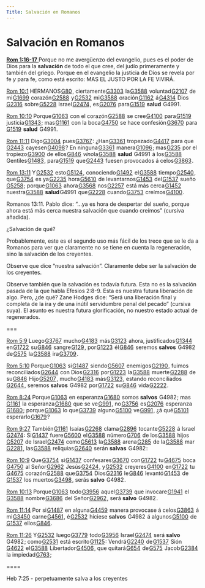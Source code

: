 ```yaml
---
Title: Salvación en Romanos
---
```


# Salvación en Romanos

[**Rom 1:16-17** ](verseid:45.1.16) Porque no me avergüenzo del evangelio, pues es el poder de Dios para la **salvación** de todo el que cree, del judío primeramente y también del griego. Porque en el evangelio la justicia de Dios se revela por fe *y* para fe, como está escrito: MAS EL JUSTO POR LA FE VIVIRÁ.

[Rom 10:1](verseid:45.10.1) HERMANOS [G80](num:G80) , ciertamente [G3303](num:G3303)  la [G3588](num:G3588)  voluntad [G2107](num:G2107)  de mi [G1699](num:G1699)  corazón [G2588](num:G2588)  y [G2532](num:G2532)  mi [G3588](num:G3588)  oración [G1162](num:G1162)  á [G4314](num:G4314)  Dios [G2316](num:G2316)  sobre [G5228](num:G5228)  Israel [G2474](num:G2474) , es [G2076](num:G2076)  para [G1519](num:G1519)  **salud**  G4991 .

[Rom 10:10](verseid:45.10.10) Porque [G1063](num:G1063)  con el corazón [G2588](num:G2588)  se cree [G4100](num:G4100)  para [G1519](num:G1519)  justicia [G1343](num:G1343) ; mas [G1161](num:G1161)  con la boca [G4750](num:G4750)  se hace confesión [G3670](num:G3670)  para [G1519](num:G1519)  **salud**  G4991 .

[Rom 11:11](verseid:45.11.11) Digo [G3004](num:G3004)  pues [G3767](num:G3767) : ¿Han [G3361](num:G3361)  tropezado [G4417](num:G4417)  para que [G2443](num:G2443)  cayesen [G4098](num:G4098) ? En ninguna [G3361](num:G3361)  manera [G1096](num:G1096) ; mas [G235](num:G235)  por el tropiezo [G3900](num:G3900)  de ellos [G846](num:G846)  *vino*la [G3588](num:G3588)  **salud**  G4991  á los [G3588](num:G3588)  Gentiles [G1483](num:G1483) , para [G1519](num:G1519)  que [G2443](num:G2443)  fuesen provocados á celos [G3863](num:G3863) .

[Rom 13:11](verseid:45.13.11) Y [G2532](num:G2532)  esto [G5124](num:G5124) , conociendo [G1492](num:G1492)  el [G3588](num:G3588)  tiempo [G2540](num:G2540) , que [G3754](num:G3754)  es ya [G2235](num:G2235)  hora [G5610](num:G5610)  de levantarnos [G1453](num:G1453)  del [G1537](num:G1537)  sueño [G5258](num:G5258) ; porque [G1063](num:G1063)  ahora [G3568](num:G3568)  nos [G2257](num:G2257)  está más cerca [G1452](num:G1452)  nuestra [G3588](num:G3588)  **salud** G4991  que [G2228](num:G2228)  cuando [G3753](num:G3753)  creímos [G4100](num:G4100) .

Romanos 13:11. Pablo dice: “…ya es hora de despertar del sueño, porque ahora está más cerca nuestra salvación que cuando creímos” (cursiva añadida).

¿Salvación de qué?

Probablemente, este es el segundo uso más fácil de los trece que se le da a Romanos para ver que claramente no se tiene en cuenta la regeneración, sino la salvación de los creyentes.

Observe que dice “nuestra salvación”. Claramente debe ser la salvación de los creyentes.

Observe también que la salvación es todavía futura. Esta no es la salvación pasada de la que habla Efesios 2:8-9. Esta es nuestra futura liberación de algo. Pero, ¿de qué? Zane Hodges dice: “Será una liberación final y completa de la ira y de una inútil servidumbre penal del pecado” (cursiva suya). El asunto es nuestra futura glorificación, no nuestro estado actual de regenerados.

===

[Rom 5:9](verseid:45.5.9) Luego [G3767](num:G3767)  mucho [G4183](num:G4183)  más [G3123](num:G3123)  ahora, justificados [G1344](num:G1344)  en [G1722](num:G1722)  su [G846](num:G846)  sangre [G129](num:G129) , por [G1223](num:G1223)  él [G846](num:G846)  seremos **salvos**  G4982  de [G575](num:G575)  la [G3588](num:G3588)  ira [G3709](num:G3709) .

[Rom 5:10](verseid:45.5.10) Porque [G1063](num:G1063)  si [G1487](num:G1487)  siendo [G5607](num:G5607)  enemigos [G2190](num:G2190) , fuimos reconciliados [G2644](num:G2644)  con Dios [G2316](num:G2316)  por [G1223](num:G1223)  la [G3588](num:G3588)  muerte [G2288](num:G2288)  de su [G846](num:G846)  Hijo [G5207](num:G5207) , mucho [G4183](num:G4183)  más [G3123](num:G3123) , estando reconciliados [G2644](num:G2644) , seremos **salvos**  G4982  por [G1722](num:G1722)  su [G846](num:G846)  vida [G2222](num:G2222) .

[Rom 8:24](verseid:45.8.24) Porque [G1063](num:G1063)  en esperanza [G1680](num:G1680)  somos **salvos**  G4982 ; mas [G1161](num:G1161)  la esperanza [G1680](num:G1680)  que se ve [G991](num:G991) , no [G3756](num:G3756)  es [G2076](num:G2076)  esperanza [G1680](num:G1680) ; porque [G1063](num:G1063)  lo que [G3739](num:G3739)  alguno [G5100](num:G5100)  ve [G991](num:G991) , ¿á qué [G5101](num:G5101)  esperarlo [G1679](num:G1679) ?

[Rom 9:27](verseid:45.9.27) También [G1161](num:G1161)  Isaías [G2268](num:G2268)  clama [G2896](num:G2896)  tocante [G5228](num:G5228)  á Israel [G2474](num:G2474) : Si [G1437](num:G1437)  fuere [G5600](num:G5600)  el [G3588](num:G3588)  número [G706](num:G706)  de los [G3588](num:G3588)  hijos [G5207](num:G5207)  de Israel [G2474](num:G2474)  como [G5613](num:G5613)  la [G3588](num:G3588)  arena [G285](num:G285)  de la [G3588](num:G3588)  mar [G2281](num:G2281) , las [G3588](num:G3588)  reliquias [G2640](num:G2640)  serán **salvas**  G4982 :

[Rom 10:9](verseid:45.10.9) Que [G3754](num:G3754)  si [G1437](num:G1437)  confesares [G3670](num:G3670)  con [G1722](num:G1722)  tu [G4675](num:G4675)  boca [G4750](num:G4750)  al Señor [G2962](num:G2962)  Jesús [G2424](num:G2424) , y [G2532](num:G2532)  creyeres [G4100](num:G4100)  en [G1722](num:G1722)  tu [G4675](num:G4675)  corazón [G2588](num:G2588)  que [G3754](num:G3754)  Dios [G2316](num:G2316)  le [G846](num:G846)  levantó [G1453](num:G1453)  de [G1537](num:G1537)  los muertos [G3498](num:G3498) , serás **salvo**  G4982 .

[Rom 10:13](verseid:45.10.13) Porque [G1063](num:G1063)  todo [G3956](num:G3956)  aquel [G3739](num:G3739)  que invocare [G1941](num:G1941)  el [G3588](num:G3588)  nombre [G3686](num:G3686)  del Señor [G2962](num:G2962) , será **salvo**  G4982 .

[Rom 11:14](verseid:45.11.14) Por si [G1487](num:G1487)  en alguna [G4459](num:G4459)  manera provocase á celos [G3863](num:G3863)  á mi [G3450](num:G3450)  carne [G4561](num:G4561) , é [G2532](num:G2532)  hiciese **salvos**  G4982  á algunos [G5100](num:G5100)  de [G1537](num:G1537)  ellos [G846](num:G846) .

[Rom 11:26](verseid:45.11.26) Y [G2532](num:G2532)  luego [G3779](num:G3779)  todo [G3956](num:G3956)  Israel [G2474](num:G2474)  será **salvo**  G4982 ; como [G2531](num:G2531)  está escrito [G1125](num:G1125) : Vendrá [G2240](num:G2240)  de [G1537](num:G1537)  Sión [G4622](num:G4622)  el [G3588](num:G3588)  Libertador [G4506](num:G4506) , que quitará [G654](num:G654)  de [G575](num:G575)  Jacob [G2384](num:G2384)  la impiedad [G763](num:G763) ;

====

Heb 7:25 - perpetuamente salva a los creyentes

